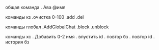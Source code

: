 общая команда
. Ава @имя

команды кз
.очистка 0-100
.add
.del

команды глобал
.AddGlobalChat
.block
.unblock

команды хс
. Добавить 0-2 имя
. впустить id
. повтор бз
. повтор id
. история бз